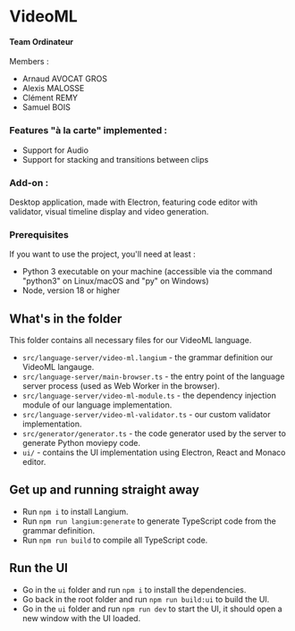 # VideoML

#### Team Ordinateur
Members : 
  - Arnaud AVOCAT GROS
  - Alexis MALOSSE
  - Clément REMY
  - Samuel BOIS

### Features "à la carte" implemented : 
  - Support for Audio
  - Support for stacking and transitions between clips

### Add-on : 
Desktop application, made with Electron, featuring code editor with validator, visual timeline display and video generation.

### Prerequisites

If you want to use the project, you'll need at least :
- Python 3 executable on your machine (accessible via the command "python3" on Linux/macOS and "py" on Windows)
- Node, version 18 or higher

## What's in the folder

This folder contains all necessary files for our VideoML language.
 * `src/language-server/video-ml.langium` -  the grammar definition our VideoML langauge.
 * `src/language-server/main-browser.ts` - the entry point of the language server process (used as Web Worker in the browser).
 * `src/language-server/video-ml-module.ts` - the dependency injection module of our language implementation.
 * `src/language-server/video-ml-validator.ts` - our custom validator implementation.
 * `src/generator/generator.ts` - the code generator used by the server to generate Python moviepy code.
 * `ui/` - contains the UI implementation using Electron, React and Monaco editor.

## Get up and running straight away

 * Run `npm i` to install Langium.
 * Run `npm run langium:generate` to generate TypeScript code from the grammar definition.
 * Run `npm run build` to compile all TypeScript code.

 ## Run the UI

 * Go in the `ui` folder and run `npm i` to install the dependencies.
 * Go back in the root folder and run `npm run build:ui` to build the UI.
 * Go in the `ui` folder and run `npm run dev` to start the UI, it should open a new window with the UI loaded.
